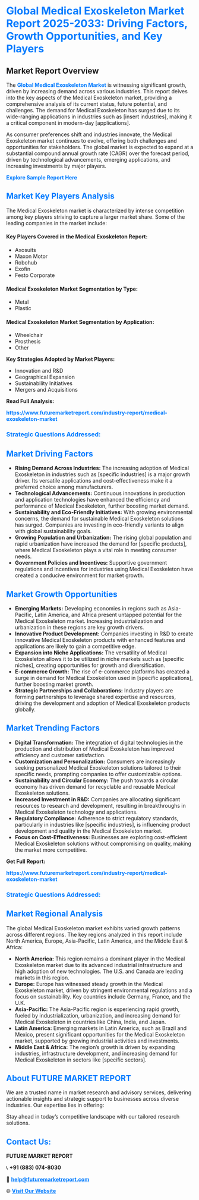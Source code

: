 <h1 style="color: #007BFF;">Global Medical Exoskeleton Market Report 2025-2033: Driving Factors, Growth Opportunities, and Key Players</h1>

<section id="overview">
<h2>Market Report Overview</h2>
<p>The <a href="https://www.futuremarketreport.com/industry-report/medical-exoskeleton-market" style="color: #007BFF; text-decoration: none;"><strong>Global Medical Exoskeleton Market</strong></a> is witnessing significant growth, driven by increasing demand across various industries. This report delves into the key aspects of the Medical Exoskeleton market, providing a comprehensive analysis of its current status, future potential, and challenges. The demand for Medical Exoskeleton has surged due to its wide-ranging applications in industries such as [insert industries], making it a critical component in modern-day [applications].</p>
<p>As consumer preferences shift and industries innovate, the Medical Exoskeleton market continues to evolve, offering both challenges and opportunities for stakeholders. The global market is expected to expand at a substantial compound annual growth rate (CAGR) over the forecast period, driven by technological advancements, emerging applications, and increasing investments by major players.</p>
</section>

<section id="overview">
<p><a href="https://www.futuremarketreport.com/request-sample/reportId=84025" style="color: #007BFF; text-decoration: none;"><strong>Explore Sample Report Here</strong></a></p>
</section>

<section id="key-players">
<h2 style="color: #007BFF;">Market Key Players Analysis</h2>
<p>The Medical Exoskeleton market is characterized by intense competition among key players striving to capture a larger market share. Some of the leading companies in the market include:</p>
<h4>Key Players Covered in the Medical Exoskeleton Report:</h4>
<ul><li>Axosuits</li><li>Maxon Motor</li><li>Robohub</li><li>Exofin</li><li>Festo Corporate</li></ul>
<h4>Medical Exoskeleton Market Segmentation by Type:</h4>
<ul><li>Metal</li><li>Plastic</li></ul>

<h4>Medical Exoskeleton Market Segmentation by Application:</h4>
<ul><li>Wheelchair</li><li>Prosthesis</li><li>Other</li></ul>
<p><strong>Key Strategies Adopted by Market Players:</strong></p>
<ul>
<li>Innovation and R&D</li>
<li>Geographical Expansion</li>
<li>Sustainability Initiatives</li>
<li>Mergers and Acquisitions</li>
</ul>
</section>

<section>
<p><strong>Read Full Analysis: </strong></p><a href="https://www.futuremarketreport.com/industry-report/medical-exoskeleton-market" style="color: #007BFF; text-decoration: none;"><strong>https://www.futuremarketreport.com/industry-report/medical-exoskeleton-market</strong></a>
<h3 style="color: #007BFF;">Strategic Questions Addressed:</h3>
</section>

<section id="driving-factors">
<h2 style="color: #007BFF;">Market Driving Factors</h2>
<ul>
<li><strong>Rising Demand Across Industries:</strong> The increasing adoption of Medical Exoskeleton in industries such as [specific industries] is a major growth driver. Its versatile applications and cost-effectiveness make it a preferred choice among manufacturers.</li>
<li><strong>Technological Advancements:</strong> Continuous innovations in production and application technologies have enhanced the efficiency and performance of Medical Exoskeleton, further boosting market demand.</li>
<li><strong>Sustainability and Eco-Friendly Initiatives:</strong> With growing environmental concerns, the demand for sustainable Medical Exoskeleton solutions has surged. Companies are investing in eco-friendly variants to align with global sustainability goals.</li>
<li><strong>Growing Population and Urbanization:</strong> The rising global population and rapid urbanization have increased the demand for [specific products], where Medical Exoskeleton plays a vital role in meeting consumer needs.</li>
<li><strong>Government Policies and Incentives:</strong> Supportive government regulations and incentives for industries using Medical Exoskeleton have created a conducive environment for market growth.</li>
</ul>
</section>

<section id="growth-opportunities">
<h2 style="color: #007BFF;">Market Growth Opportunities</h2>
<ul>
<li><strong>Emerging Markets:</strong> Developing economies in regions such as Asia-Pacific, Latin America, and Africa present untapped potential for the Medical Exoskeleton market. Increasing industrialization and urbanization in these regions are key growth drivers.</li>
<li><strong>Innovative Product Development:</strong> Companies investing in R&D to create innovative Medical Exoskeleton products with enhanced features and applications are likely to gain a competitive edge.</li>
<li><strong>Expansion into Niche Applications:</strong> The versatility of Medical Exoskeleton allows it to be utilized in niche markets such as [specific niches], creating opportunities for growth and diversification.</li>
<li><strong>E-commerce Growth:</strong> The rise of e-commerce platforms has created a surge in demand for Medical Exoskeleton used in [specific applications], further boosting market growth.</li>
<li><strong>Strategic Partnerships and Collaborations:</strong> Industry players are forming partnerships to leverage shared expertise and resources, driving the development and adoption of Medical Exoskeleton products globally.</li>
</ul>
</section>

<section id="trending-factors">
<h2 style="color: #007BFF;">Market Trending Factors</h2>
<ul>
<li><strong>Digital Transformation:</strong> The integration of digital technologies in the production and distribution of Medical Exoskeleton has improved efficiency and customer satisfaction.</li>
<li><strong>Customization and Personalization:</strong> Consumers are increasingly seeking personalized Medical Exoskeleton solutions tailored to their specific needs, prompting companies to offer customizable options.</li>
<li><strong>Sustainability and Circular Economy:</strong> The push towards a circular economy has driven demand for recyclable and reusable Medical Exoskeleton solutions.</li>
<li><strong>Increased Investment in R&D:</strong> Companies are allocating significant resources to research and development, resulting in breakthroughs in Medical Exoskeleton technology and applications.</li>
<li><strong>Regulatory Compliance:</strong> Adherence to strict regulatory standards, particularly in industries like [specific industries], is influencing product development and quality in the Medical Exoskeleton market.</li>
<li><strong>Focus on Cost-Effectiveness:</strong> Businesses are exploring cost-efficient Medical Exoskeleton solutions without compromising on quality, making the market more competitive.</li>
</ul>
</section>

<section>
<p><strong>Get Full Report: </strong></p><a href="https://www.futuremarketreport.com/industry-report/medical-exoskeleton-market" style="color: #007BFF; text-decoration: none;"><strong>https://www.futuremarketreport.com/industry-report/medical-exoskeleton-market</strong></a>
<h3 style="color: #007BFF;">Strategic Questions Addressed:</h3>
</section>


<section id="regional-analysis">
<h2 style="color: #007BFF;">Market Regional Analysis</h2>
<p>The global Medical Exoskeleton market exhibits varied growth patterns across different regions. The key regions analyzed in this report include North America, Europe, Asia-Pacific, Latin America, and the Middle East & Africa:</p>
<ul>
<li><strong>North America:</strong> This region remains a dominant player in the Medical Exoskeleton market due to its advanced industrial infrastructure and high adoption of new technologies. The U.S. and Canada are leading markets in this region.</li>
<li><strong>Europe:</strong> Europe has witnessed steady growth in the Medical Exoskeleton market, driven by stringent environmental regulations and a focus on sustainability. Key countries include Germany, France, and the U.K.</li>
<li><strong>Asia-Pacific:</strong> The Asia-Pacific region is experiencing rapid growth, fueled by industrialization, urbanization, and increasing demand for Medical Exoskeleton in countries like China, India, and Japan.</li>
<li><strong>Latin America:</strong> Emerging markets in Latin America, such as Brazil and Mexico, present significant opportunities for the Medical Exoskeleton market, supported by growing industrial activities and investments.</li>
<li><strong>Middle East & Africa:</strong> The region’s growth is driven by expanding industries, infrastructure development, and increasing demand for Medical Exoskeleton in sectors like [specific sectors].</li>
</ul>
</section>

<footer>
<h2 style="color: #007BFF;">About FUTURE MARKET REPORT</h2>
<p>We are a trusted name in market research and advisory services, delivering actionable insights and strategic support to businesses across diverse industries. Our expertise lies in offering:</p>

<p>Stay ahead in today’s competitive landscape with our tailored research solutions.</p>

<h2 style="color: #007BFF;">Contact Us:</h2>
<p><strong>FUTURE MARKET REPORT</strong></p>
<p>📞 <strong>+91 (883) 074-8030</strong></p>
<p>📧 <strong><a href="mailto:help@futuremarketreport.com" style="color: #007BFF;">help@futuremarketreport.com</a></strong></p>
<p>🌐 <strong><a href="https://www.futuremarketreport.com/" style="color: #007BFF;">Visit Our Website</a></strong></p>
</footer>